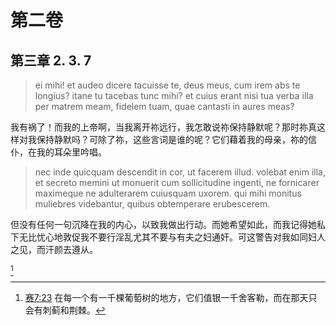 # 第二卷
## 第三章 2. 3. 7

> ei mihi! et audeo dicere tacuisse te, deus meus, cum irem abs te longius? itane tu tacebas tunc mihi? et cuius erant nisi tua verba illa per matrem meam, fidelem tuam, quae cantasti in aures meas?

我有祸了！而我的上帝啊，当我离开祢远行，我怎敢说祢保持静默呢？那时祢真这样对我保持静默吗？可除了祢，这些言词是谁的呢？它们藉着我的母亲，祢的信仆，在我的耳朵里吟唱。

> nec inde quicquam descendit in cor, ut facerem illud. volebat enim illa, et secreto memini ut monuerit cum sollicitudine ingenti, ne fornicarer maximeque ne adulterarem cuiusquam uxorem. qui mihi monitus muliebres videbantur, quibus obtemperare erubescerem.

但没有任何一句沉降在我的内心，以致我做出行动。而她希望如此，而我记得她私下无比忧心地敦促我不要行淫乱尤其不要与有夫之妇通奸。可这警告对我如同妇人之见，而汗颜去遵从。

[^1]

[^1]: [赛7:23](https://biblehub.com/isaiah/7-23.htm) 在每一个有一千棵葡萄树的地方，它们值银一千舍客勒，而在那天只会有刺蓟和荆棘。